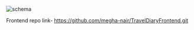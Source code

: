 ![schema](https://github.com/user-attachments/assets/e3496076-f17d-447f-854e-66482be3be66)

Frontend repo link- https://github.com/megha-nair/TravelDiaryFrontend.git
